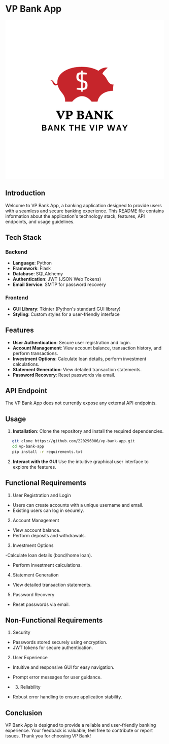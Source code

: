 # VP Bank App
![Fast Money.png](Fast%20Money.png)

## Introduction

Welcome to VP Bank App, a banking application designed to provide users with a seamless and secure banking experience. This README file contains information about the application's technology stack, features, API endpoints, and usage guidelines.

## Tech Stack

### Backend

- **Language**: Python
- **Framework**: Flask
- **Database**: SQLAlchemy
- **Authentication**: JWT (JSON Web Tokens)
- **Email Service**: SMTP for password recovery

### Frontend

- **GUI Library**: Tkinter (Python's standard GUI library)
- **Styling**: Custom styles for a user-friendly interface

## Features

- **User Authentication**: Secure user registration and login.
- **Account Management**: View account balance, transaction history, and perform transactions.
- **Investment Options**: Calculate loan details, perform investment calculations.
- **Statement Generation**: View detailed transaction statements.
- **Password Recovery**: Reset passwords via email.

## API Endpoint

The VP Bank App does not currently expose any external API endpoints.

## Usage

1. **Installation**: Clone the repository and install the required dependencies.
   
```bash
   git clone https://github.com/220296006/vp-bank-app.git
   cd vp-bank-app
   pip install -r requirements.txt
```

2. **Interact with the GUI**
Use the intuitive graphical user interface to explore the features.

## Functional Requirements

1. User Registration and Login
- Users can create accounts with a unique username and email.
- Existing users can log in securely. 

2. Account Management
- View account balance.
- Perform deposits and withdrawals.

3. Investment Options

-Calculate loan details (bond/home loan).
- Perform investment calculations.

4. Statement Generation
-  View detailed transaction statements.

5. Password Recovery
- Reset passwords via email.

## Non-Functional Requirements
1. Security
- Passwords stored securely using encryption.
- JWT tokens for secure authentication.

2. User Experience
- Intuitive and responsive GUI for easy navigation.
- Prompt error messages for user guidance.

- 3. Reliability
- Robust error handling to ensure application stability.

## Conclusion
VP Bank App is designed to provide a reliable and user-friendly banking experience. Your feedback is valuable; feel free to contribute or report issues. Thank you for choosing VP Bank!
